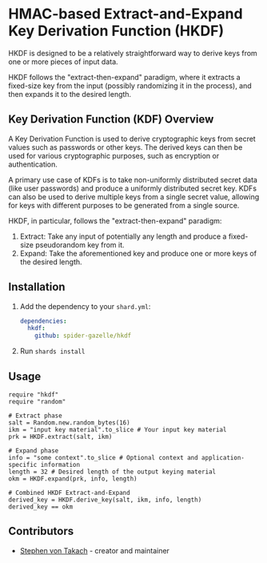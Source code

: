 # HMAC-based Extract-and-Expand Key Derivation Function (HKDF)

HKDF is designed to be a relatively straightforward way to derive keys from one or more pieces of input data.

HKDF follows the "extract-then-expand" paradigm, where it extracts a fixed-size key from the input (possibly randomizing it in the process), and then expands it to the desired length.

## Key Derivation Function (KDF) Overview

A Key Derivation Function is used to derive cryptographic keys from secret values such as passwords or other keys.
The derived keys can then be used for various cryptographic purposes, such as encryption or authentication.

A primary use case of KDFs is to take non-uniformly distributed secret data (like user passwords) and produce a uniformly distributed secret key. KDFs can also be used to derive multiple keys from a single secret value, allowing for keys with different purposes to be generated from a single source.

HKDF, in particular, follows the "extract-then-expand" paradigm:

1. Extract: Take any input of potentially any length and produce a fixed-size pseudorandom key from it.
2. Expand: Take the aforementioned key and produce one or more keys of the desired length.

## Installation

1. Add the dependency to your `shard.yml`:

   ```yaml
   dependencies:
     hkdf:
       github: spider-gazelle/hkdf
   ```

2. Run `shards install`

## Usage

```crystal
require "hkdf"
require "random"

# Extract phase
salt = Random.new.random_bytes(16)
ikm = "input key material".to_slice # Your input key material
prk = HKDF.extract(salt, ikm)

# Expand phase
info = "some context".to_slice # Optional context and application-specific information
length = 32 # Desired length of the output keying material
okm = HKDF.expand(prk, info, length)

# Combined HKDF Extract-and-Expand
derived_key = HKDF.derive_key(salt, ikm, info, length)
derived_key == okm
```

## Contributors

- [Stephen von Takach](https://github.com/stakach) - creator and maintainer
